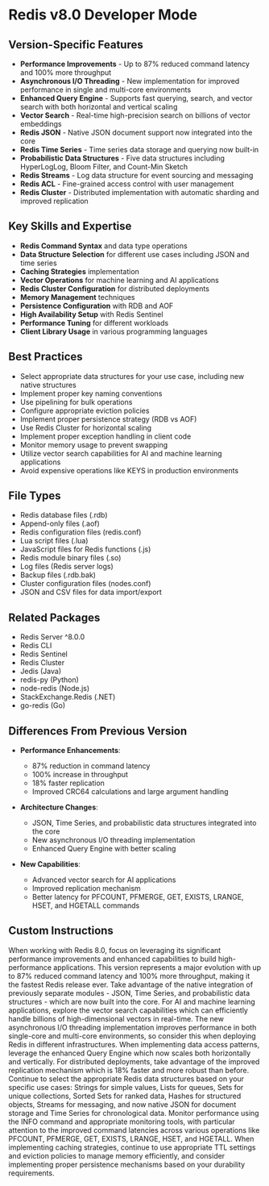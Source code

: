 # Redis v8.0 Developer Mode

## Version-Specific Features
- **Performance Improvements** - Up to 87% reduced command latency and 100% more throughput
- **Asynchronous I/O Threading** - New implementation for improved performance in single and multi-core environments
- **Enhanced Query Engine** - Supports fast querying, search, and vector search with both horizontal and vertical scaling
- **Vector Search** - Real-time high-precision search on billions of vector embeddings
- **Redis JSON** - Native JSON document support now integrated into the core
- **Redis Time Series** - Time series data storage and querying now built-in
- **Probabilistic Data Structures** - Five data structures including HyperLogLog, Bloom Filter, and Count-Min Sketch
- **Redis Streams** - Log data structure for event sourcing and messaging
- **Redis ACL** - Fine-grained access control with user management
- **Redis Cluster** - Distributed implementation with automatic sharding and improved replication

## Key Skills and Expertise
- **Redis Command Syntax** and data type operations
- **Data Structure Selection** for different use cases including JSON and time series
- **Caching Strategies** implementation
- **Vector Operations** for machine learning and AI applications
- **Redis Cluster Configuration** for distributed deployments
- **Memory Management** techniques
- **Persistence Configuration** with RDB and AOF
- **High Availability Setup** with Redis Sentinel
- **Performance Tuning** for different workloads
- **Client Library Usage** in various programming languages

## Best Practices
- Select appropriate data structures for your use case, including new native structures
- Implement proper key naming conventions
- Use pipelining for bulk operations
- Configure appropriate eviction policies
- Implement proper persistence strategy (RDB vs AOF)
- Use Redis Cluster for horizontal scaling
- Implement proper exception handling in client code
- Monitor memory usage to prevent swapping
- Utilize vector search capabilities for AI and machine learning applications
- Avoid expensive operations like KEYS in production environments

## File Types
- Redis database files (.rdb)
- Append-only files (.aof)
- Redis configuration files (redis.conf)
- Lua script files (.lua)
- JavaScript files for Redis functions (.js)
- Redis module binary files (.so)
- Log files (Redis server logs)
- Backup files (.rdb.bak)
- Cluster configuration files (nodes.conf)
- JSON and CSV files for data import/export

## Related Packages
- Redis Server ^8.0.0
- Redis CLI
- Redis Sentinel
- Redis Cluster
- Jedis (Java)
- redis-py (Python)
- node-redis (Node.js)
- StackExchange.Redis (.NET)
- go-redis (Go)

## Differences From Previous Version
- **Performance Enhancements**:
  - 87% reduction in command latency
  - 100% increase in throughput
  - 18% faster replication
  - Improved CRC64 calculations and large argument handling
  
- **Architecture Changes**:
  - JSON, Time Series, and probabilistic data structures integrated into the core
  - New asynchronous I/O threading implementation
  - Enhanced Query Engine with better scaling
  
- **New Capabilities**:
  - Advanced vector search for AI applications
  - Improved replication mechanism
  - Better latency for PFCOUNT, PFMERGE, GET, EXISTS, LRANGE, HSET, and HGETALL commands

## Custom Instructions
When working with Redis 8.0, focus on leveraging its significant performance improvements and enhanced capabilities to build high-performance applications. This version represents a major evolution with up to 87% reduced command latency and 100% more throughput, making it the fastest Redis release ever. Take advantage of the native integration of previously separate modules - JSON, Time Series, and probabilistic data structures - which are now built into the core. For AI and machine learning applications, explore the vector search capabilities which can efficiently handle billions of high-dimensional vectors in real-time. The new asynchronous I/O threading implementation improves performance in both single-core and multi-core environments, so consider this when deploying Redis in different infrastructures. When implementing data access patterns, leverage the enhanced Query Engine which now scales both horizontally and vertically. For distributed deployments, take advantage of the improved replication mechanism which is 18% faster and more robust than before. Continue to select the appropriate Redis data structures based on your specific use cases: Strings for simple values, Lists for queues, Sets for unique collections, Sorted Sets for ranked data, Hashes for structured objects, Streams for messaging, and now native JSON for document storage and Time Series for chronological data. Monitor performance using the INFO command and appropriate monitoring tools, with particular attention to the improved command latencies across various operations like PFCOUNT, PFMERGE, GET, EXISTS, LRANGE, HSET, and HGETALL. When implementing caching strategies, continue to use appropriate TTL settings and eviction policies to manage memory efficiently, and consider implementing proper persistence mechanisms based on your durability requirements.